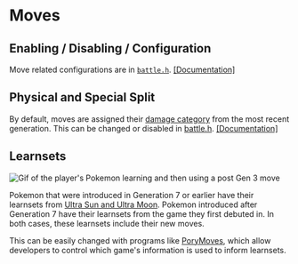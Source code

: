 # Moves

## Enabling / Disabling / Configuration

Move related configurations are in [`battle.h`](../../include/config/battle.h). [[Documentation]](../configurations/battle.md)

## Physical and Special Split

By default, moves are assigned their [damage category](https://bulbapedia.bulbagarden.net/wiki/Damage_category) from the most recent generation. This can be changed or disabled in [battle.h](../include/config/battle.h). [[Documentation]](/features/configurations/battle.md)

## Learnsets
![Gif of the player's Pokemon learning and then using a post Gen 3 move](https://archives.bulbagarden.net/media/upload/f/f9/Fire_Blast_III.png)

Pokemon that were introduced in Generation 7 or earlier have their learnsets from [Ultra Sun and Ultra Moon](https://bulbapedia.bulbagarden.net/wiki/Pok%C3%A9mon_Ultra_Sun_and_Ultra_Moon). Pokemon introduced after Generation 7 have their learnsets from the game they first debuted in. In both cases, these learnsets include their new moves.

This can be easily changed with programs like [PoryMoves](https://github.com/AsparagusEduardo/PoryMoves), which allow developers to control which game's information is used to inform learnsets.
